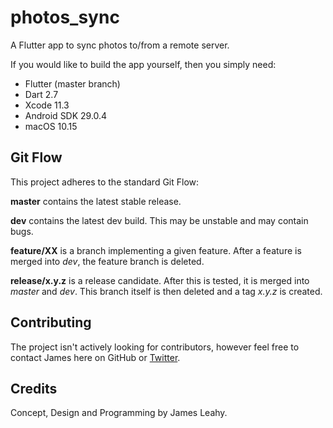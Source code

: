 # photos_sync

A Flutter app to sync photos to/from a remote server.

If you would like to build the app yourself, then you simply need:

- Flutter (master branch)
- Dart 2.7
- Xcode 11.3
- Android SDK 29.0.4
- macOS 10.15

## Git Flow

This project adheres to the standard Git Flow:

**master** contains the latest stable release.

**dev** contains the latest dev build. This may be unstable and may contain bugs.

**feature/XX** is a branch implementing a given feature. After a feature is merged into *dev*, the feature branch is deleted.

**release/x.y.z** is a release candidate. After this is tested, it is merged into *master* and *dev*. This branch itself is then deleted and a tag *x.y.z* is created.

## Contributing

The project isn't actively looking for contributors, however feel free to contact James here on GitHub or [Twitter](https://twitter.com/defuncart).

## Credits

Concept, Design and Programming by James Leahy.
